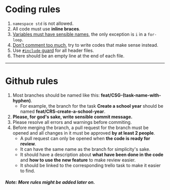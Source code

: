 # Coding rules

1. `namespace std` is not allowed.
2. All code must use **inline braces**.
3. [Variables must have sensible names](https://www.youtube.com/watch?v=-J3wNP6u5YU), the only exception is `i` in a `for-loop`.
4. [Don't comment too much](https://www.youtube.com/watch?v=Bf7vDBBOBUA), try to write codes that make sense instead.
5. Use [`#include` guard](https://en.wikipedia.org/wiki/Include_guard) for all header files.
6. There should be an empty line at the end of each file.

---

# Github rules

1. Most branches should be named like this: **feat/CSG-(task-name-with-hyphen)**.
    - For example, the branch for the task **Create a school year** should be named **feat/CRS-create-a-school-year**.
2. **Please, for god's sake, write sensible commit message.**
3. Please resolve all errors and warnings before commiting.
4. Before merging the branch, a pull request for the branch must be opened and all changes in it must be approved **by at least 2 people**.
    - A pull request can only be opened when **the code is ready for review**.
    - It can have the same name as the branch for simplicity's sake.
    - It should have a description about **what have been done in the code** and **how to use the new feature** to make review easier.
    - It should be linked to the corresponding trello task to make it easier to find.

##### Note: More rules might be added later on.
